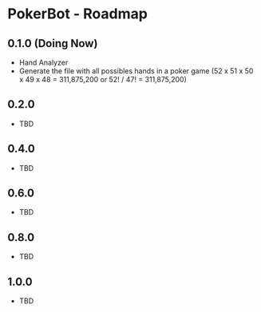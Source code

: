 PokerBot - Roadmap
=================

## 0.1.0 (Doing Now)

* Hand Analyzer
* Generate the file with all possibles hands in a poker game (52 x 51 x 50 x 49 x 48 = 311,875,200 or 52! / 47! = 311,875,200)

## 0.2.0

* TBD

## 0.4.0

* TBD

## 0.6.0

* TBD

## 0.8.0

* TBD

## 1.0.0

* TBD
